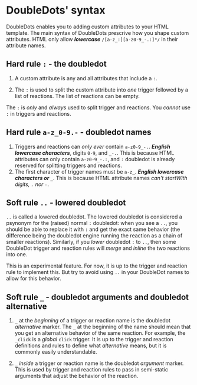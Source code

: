 # DoubleDots' syntax

DoubleDots enables you to adding custom attributes to your HTML template. The main syntax of DoubleDots prescrive how you shape custom attributes. HTML only allow ***lowercase*** `/[a-z_:][a-z0-9_-.:]*/` in their attribute names.

## Hard rule `:` - the doubledot

1. A custom attribute is any and all attributes that include a `:`.

2. The `:` is used to split the custom attribute into *one* trigger followed by a list of reactions. The list of reactions can be empty.

The `:` is *only* and *always* used to split trigger and reactions. You *cannot* use `:` in triggers and reactions.

## Hard rule `a-z_0-9.-` - doubledot names

1. Triggers and reactions can *only ever* contain `a-z0-9_-.`. ***English lowercase characters***, digits `0-9`, and `_-.`. This is because HTML attributes can only contain `a-z0-9_-.:`, and `:` doubledot is already reserved for splitting triggers and reactions.
2. The first character of trigger names must be `a-z_`. ***English lowercase characters or `_`***. This is because HTML attribute names *can't startWith digits, `.` nor `-`*.

## Soft rule `..` - lowered doubledot

`..` is called a lowered doubledot. The lowered doubledot is considered a psynonym for the (raised) normal `:` doubledot: when you see a `..`, you should be able to replace it with `:` and get the exact same behavior (the difference being the doubledot engine running the reaction as a chain of smaller reactions). Similarly, if you *lower* doubledot `:` to `..`, then some DoubleDot trigger and reaction rules will *merge* and *inline* the two reactions into one.

This is an experimental feature. For now, it is up to the trigger and reaction rule to implement this. But try to avoid using `..` in your DoubleDot names to allow for this behavior.

## Soft rule `_` - doubledot arguments and doubledot alternative

1. `_` at the *beginning* of a trigger or reaction name is the doubledot *alternative* marker. The `_` at the beginning of the name should mean that you get an alternative behavior of the same reaction. For example, the `_click` is a *global* `click` trigger. It is up to the trigger and reaction definitions and rules to define what *alternative* means, but it is commonly easily understandable.

2. `_` *inside* a trigger or reaction name is the doubledot *argument* marker. This is used by trigger and reaction rules to pass in semi-static arguments that adjust the behavior of the reaction. 